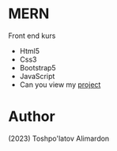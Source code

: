 # MERN
Front end kurs

- Html5
- Css3 
- Bootstrap5
- JavaScript
- Can you view my [project](https://mern-uz.netlify.app/)

# Author 
(2023) Toshpo'latov Alimardon
